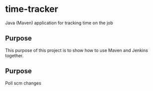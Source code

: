 # time-tracker
Java (Maven) application for tracking time on the job

## Purpose

This purpose of this project is to show how to use Maven and Jenkins together.

## Purpose

Poll scm changes
